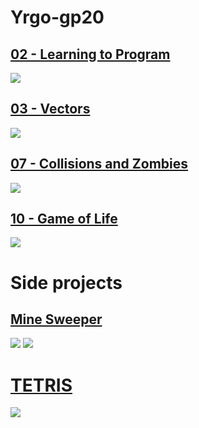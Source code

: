 # Yrgo-gp20


## [02 - Learning to Program](https://github.com/millennIumAMbiguity/Yrgo-gp20/tree/master/Yrgo02_Learning_to_Program)

<img src="https://cdn.discordapp.com/attachments/739800321689256002/752501515159076904/Yrgo02.gif">

## [03 - Vectors](https://github.com/millennIumAMbiguity/Yrgo-gp20/tree/master/Yrgo03_Vectors)

<img src="https://cdn.discordapp.com/attachments/739800321689255999/753288889220726865/Shadows.gif">

## [07 - Collisions and Zombies](https://github.com/millennIumAMbiguity/Yrgo-gp20/tree/master/Yrgo07_Collisions_and_Zombies)

<img src="https://cdn.discordapp.com/attachments/739800321689255999/758389145122111538/unknown.png">

## [10 - Game of Life](https://github.com/millennIumAMbiguity/Yrgo-gp20/tree/master/Yrgo10_Game_of_Life)

<img src="https://cdn.discordapp.com/attachments/339937717343223809/774236092093956106/game_of_life0.png">

# Side projects

## [Mine Sweeper](https://github.com/millennIumAMbiguity/Yrgo-gp20/tree/master/Yrgo00_Side_Projects/Minesweeper)

<img src="https://i.imgur.com/8YzelGI.png">
<img src="https://cdn.discordapp.com/attachments/748888147441483786/752903899509162024/unknown.png">

# [TETRIS](https://github.com/millennIumAMbiguity/Yrgo-gp20/tree/master/Yrgo00_Side_Projects/Tetris)

<img src="https://cdn.discordapp.com/attachments/739800321689255999/755872521017884802/unknown.png">
